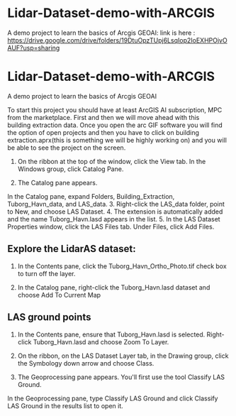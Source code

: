 # Lidar-Dataset-demo-with-ARCGIS
A demo project to learn the basics of Arcgis GEOAI: 
link is here : https://drive.google.com/drive/folders/19DtuOpzTUpj6LsqIop2IoEXHPOjvOAUF?usp=sharing
# Lidar-Dataset-demo-with-ARCGIS
A demo project to learn the basics of Arcgis GEOAI

To start this project you should have at least  ArcGIS AI subscription, MPC from the marketplace. First and then we will move ahead with this building extraction data. Once you open the arc GIF software you will find the option of open projects and then you have to click on
 building extraction.aprx(this is something we will be highly working on) and you will be able to see the project on the screen.

 1. On the ribbon at the top of the window, click the View tab. In the Windows group, click Catalog Pane.

 2. The Catalog pane appears.

In the Catalog pane, expand Folders, Building_Extraction, Tuborg_Havn_data, and LAS_data.
3. Right-click the LAS_data folder, point to New, and choose LAS Dataset.
4. The extension is automatically added and the name Tuborg_Havn.lasd appears in the list.
5. In the LAS Dataset Properties window, click the LAS Files tab.
   Under Files, click Add Files.

## Explore the LidarAS dataset: 
1. In the Contents pane, click the Tuborg_Havn_Ortho_Photo.tif check box to turn off the layer.

2. In the Catalog pane, right-click the Tuborg_Havn.lasd dataset and choose Add To Current Map

## LAS ground points

1. In the Contents pane, ensure that Tuborg_Havn.lasd is selected. Right-click Tuborg_Havn.lasd and choose Zoom To Layer.

2. On the ribbon, on the LAS Dataset Layer tab, in the Drawing group, click the Symbology down arrow and choose Class.

3. The Geoprocessing pane appears. You'll first use the tool Classify LAS Ground.

  In the Geoprocessing pane, type Classify LAS Ground and click Classify LAS Ground in the results list to open it.
